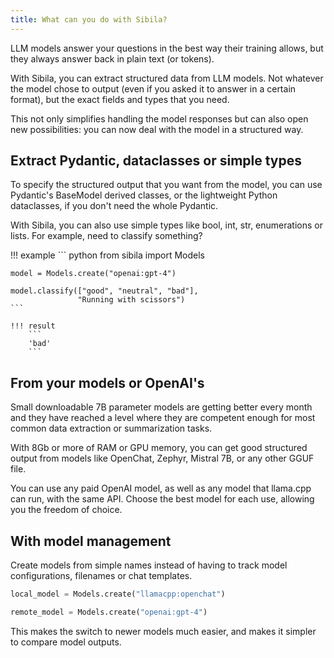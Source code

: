 ```yaml
---
title: What can you do with Sibila?
---
```



LLM models answer your questions in the best way their training allows, but they always answer back in plain text (or tokens).

With Sibila, you can extract structured data from LLM models. Not whatever the model chose to output (even if you asked it to answer in a certain format), but the exact fields and types that you need.

This not only simplifies handling the model responses but can also open new possibilities: you can now deal with the model in a structured way.



## Extract Pydantic, dataclasses or simple types

To specify the structured output that you want from the model, you can use Pydantic's BaseModel derived classes, or the lightweight Python dataclasses, if you don't need the whole Pydantic.

With Sibila, you can also use simple types like bool, int, str, enumerations or lists. 
For example, need to classify something? 

!!! example
    ``` python
    from sibila import Models

    model = Models.create("openai:gpt-4")

    model.classify(["good", "neutral", "bad"], 
                   "Running with scissors")
    ```

    !!! result
        ```
        'bad'
        ```


## From your models or OpenAI's

Small downloadable 7B parameter models are getting better every month and they have reached a level where they are competent enough for most common data extraction or summarization tasks.

With 8Gb or more of RAM or GPU memory, you can get good structured output from models like OpenChat, Zephyr, Mistral 7B, or any other GGUF file.

You can use any paid OpenAI model, as well as any model that llama.cpp can run, with the same API. Choose the best model for each use, allowing you the freedom of choice.




## With model management

Create models from simple names instead of having to track model configurations, filenames or chat templates.

``` python
local_model = Models.create("llamacpp:openchat")

remote_model = Models.create("openai:gpt-4")    
```

This makes the switch to newer models much easier, and makes it simpler to compare model outputs.


